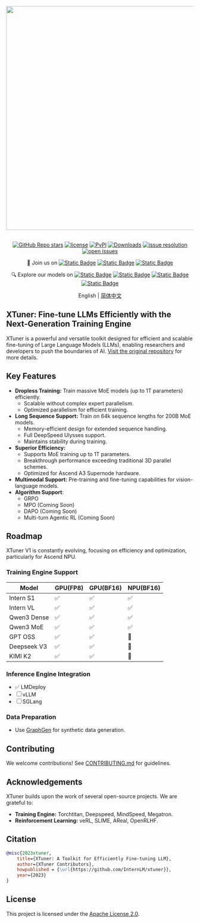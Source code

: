 <div align="center">
  <img src="https://github.com/InternLM/lmdeploy/assets/36994684/0cf8d00f-e86b-40ba-9b54-dc8f1bc6c8d8" width="600"/>
  <br /><br />

[![GitHub Repo stars](https://img.shields.io/github/stars/InternLM/xtuner?style=social)](https://github.com/InternLM/xtuner/stargazers)
[![license](https://img.shields.io/github/license/InternLM/xtuner.svg)](https://github.com/InternLM/xtuner/blob/main/LICENSE)
[![PyPI](https://img.shields.io/pypi/v/xtuner)](https://pypi.org/project/xtuner/)
[![Downloads](https://static.pepy.tech/badge/xtuner)](https://pypi.org/project/xtuner/)
[![issue resolution](https://img.shields.io/github/issues-closed-raw/InternLM/xtuner)](https://github.com/InternLM/xtuner/issues)
[![open issues](https://img.shields.io/github/issues-raw/InternLM/xtuner)](https://github.com/InternLM/xtuner/issues)

👋 Join us on
[![Static Badge](https://img.shields.io/badge/-grey?style=social&logo=wechat&label=WeChat)](https://cdn.vansin.top/internlm/xtuner.jpg)
[![Static Badge](https://img.shields.io/badge/-grey?style=social&logo=twitter&label=Twitter)](https://twitter.com/intern_lm)
[![Static Badge](https://img.shields.io/badge/-grey?style=social&logo=discord&label=Discord)](https://discord.gg/xa29JuW87d)

🔍 Explore our models on
[![Static Badge](https://img.shields.io/badge/-gery?style=social&label=🤗%20Huggingface)](https://huggingface.co/xtuner)
[![Static Badge](https://img.shields.io/badge/-gery?style=social&label=🤖%20ModelScope)](https://www.modelscope.cn/organization/xtuner)
[![Static Badge](https://img.shields.io/badge/-gery?style=social&label=🧰%20OpenXLab)](https://openxlab.org.cn/usercenter/xtuner)
[![Static Badge](https://img.shields.io/badge/-gery?style=social&label=🧠%20WiseModel)](https://www.wisemodel.cn/organization/xtuner)

English | [简体中文](README_zh-CN.md)
</div>

## XTuner: Fine-tune LLMs Efficiently with the Next-Generation Training Engine

XTuner is a powerful and versatile toolkit designed for efficient and scalable fine-tuning of Large Language Models (LLMs), enabling researchers and developers to push the boundaries of AI.  [Visit the original repository](https://github.com/InternLM/xtuner) for more details.

## Key Features

*   **Dropless Training:**  Train massive MoE models (up to 1T parameters) efficiently.
    *   Scalable without complex expert parallelism.
    *   Optimized parallelism for efficient training.
*   **Long Sequence Support:** Train on 64k sequence lengths for 200B MoE models.
    *   Memory-efficient design for extended sequence handling.
    *   Full DeepSpeed Ulysses support.
    *   Maintains stability during training.
*   **Superior Efficiency:**
    *   Supports MoE training up to 1T parameters.
    *   Breakthrough performance exceeding traditional 3D parallel schemes.
    *   Optimized for Ascend A3 Supernode hardware.
*   **Multimodal Support:** Pre-training and fine-tuning capabilities for vision-language models.
*   **Algorithm Support**:
    * GRPO
    * MPO (Coming Soon)
    * DAPO (Coming Soon)
    * Multi-turn Agentic RL (Coming Soon)

## Roadmap

XTuner V1 is constantly evolving, focusing on efficiency and optimization, particularly for Ascend NPU.

### Training Engine Support

| Model        | GPU(FP8) | GPU(BF16) | NPU(BF16) |
|--------------|----------|-----------|-----------|
| Intern S1    | ✅        | ✅         | ✅         |
| Intern VL    | ✅        | ✅         | ✅         |
| Qwen3 Dense  | ✅        | ✅         | ✅         |
| Qwen3 MoE    | ✅        | ✅         | ✅         |
| GPT OSS      | ✅        | ✅         | 🚧         |
| Deepseek V3  | ✅        | ✅         | 🚧         |
| KIMI K2      | ✅        | ✅         | 🚧         |

### Inference Engine Integration

*   ✅ LMDeploy
*   ☐ vLLM
*   ☐ SGLang

### Data Preparation

*   Use [GraphGen](https://github.com/open-sciencelab/GraphGen) for synthetic data generation.

## Contributing

We welcome contributions! See [CONTRIBUTING.md](.github/CONTRIBUTING.md) for guidelines.

## Acknowledgements

XTuner builds upon the work of several open-source projects. We are grateful to:

*   **Training Engine:** Torchtitan, Deepspeed, MindSpeed, Megatron.
*   **Reinforcement Learning:** veRL, SLIME, AReal, OpenRLHF.

## Citation

```bibtex
@misc{2023xtuner,
    title={XTuner: A Toolkit for Efficiently Fine-tuning LLM},
    author={XTuner Contributors},
    howpublished = {\url{https://github.com/InternLM/xtuner}},
    year={2023}
}
```

## License

This project is licensed under the [Apache License 2.0](LICENSE).